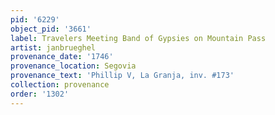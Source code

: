 ```yaml
---
pid: '6229'
object_pid: '3661'
label: Travelers Meeting Band of Gypsies on Mountain Pass
artist: janbrueghel
provenance_date: '1746'
provenance_location: Segovia
provenance_text: 'Phillip V, La Granja, inv. #173'
collection: provenance
order: '1302'
---
```


